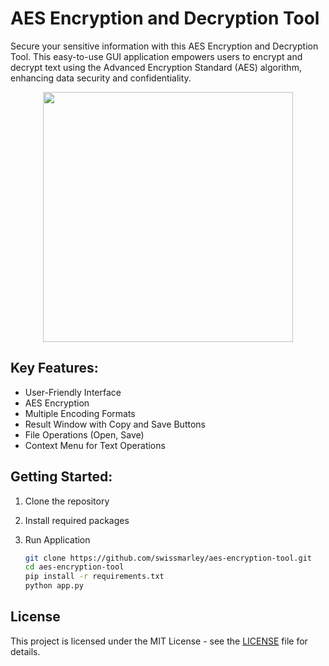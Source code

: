 # AES Encryption and Decryption Tool

Secure your sensitive information with this AES Encryption and Decryption Tool. This easy-to-use GUI application empowers users to encrypt and decrypt text using the Advanced Encryption Standard (AES) algorithm, enhancing data security and confidentiality.

<div align="center">
  <img src="https://nakyaa.files.wordpress.com/2024/02/aes-1.png" width=400>
</div>

## Key Features:
- User-Friendly Interface
- AES Encryption
- Multiple Encoding Formats
- Result Window with Copy and Save Buttons
- File Operations (Open, Save)
- Context Menu for Text Operations

## Getting Started:
1. Clone the repository
2. Install required packages
3. Run Application

   ```bash
   git clone https://github.com/swissmarley/aes-encryption-tool.git
   cd aes-encryption-tool
   pip install -r requirements.txt
   python app.py

## License

This project is licensed under the MIT License - see the [LICENSE](LICENSE) file for details.
